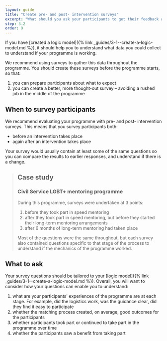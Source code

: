 ```yaml
---
layout: guide
title: "Create pre- and post- intervention surveys"
excerpt: "What should you ask your participants to get their feedback and know if your programme is working?"
step: 3.2
order: 9
---
```


If you have [created a logic model]({% link _guides/3-1--create-a-logic-model.md %}), it should help you to understand what data you could collect to understand if your programme is working. 

We recommend using surveys to gather this data throughout the programme. You should create these surveys before the programme starts, so that:

1. you can prepare participants about what to expect
2. you can create a better, more thought-out survey – avoiding a rushed job in the middle of the programme

## When to survey participants

We recommend evaluating your programme with pre- and post- intervention surveys. This means that you survey participants both: 

- before an intervention takes place
- again after an intervention takes place

Your survey would usually contain at least some of the same questions so you can compare the results to earlier responses, and understand if there is a change.

> ## Case study
> ### Civil Service LGBT+ mentoring programme
> 
> During this programme, surveys were undertaken at 3 points:
> 
> 1. before they took part in speed mentoring
> 2. after they took part in speed mentoring, but before they started their long-term mentoring arrangements
> 3. after 6 months of long-term mentoring had taken place
> 
> Most of the questions were the same throughout, but each survey also contained questions specific to that stage of the process to understand if the mechanics of the programme worked.

## What to ask

Your survey questions should be tailored to your [logic model]({% link _guides/3-1--create-a-logic-model.md %}). Overall, you will want to consider how your questions can enable you to understand:

1. what are your participants' experiences of the programme are at each stage. For example, did the logistics work, was the guidance clear, did they find it easy to participate
2. whether the matching process created, on average, good outcomes for the participants
2. whether participants took part or continued to take part in the programme over time
3. whether the participants saw a benefit from taking part